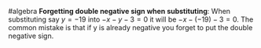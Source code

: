 #algebra 
**Forgetting double negative sign when substituting**: When substituting say $y=-19$ into $-x -y -3 = 0$ it will be $-x -(-19)-3 = 0$. The common mistake is that if y is already negative you forget to put the double negative sign. 